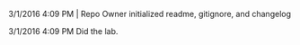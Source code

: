 
3/1/2016 4:09 PM | Repo Owner initialized readme, gitignore, and changelog

3/1/2016 4:09 PM 
Did the lab.